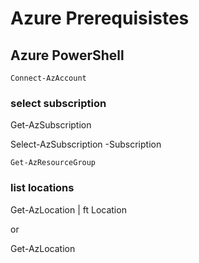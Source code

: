 # Azure Prerequisistes



## Azure PowerShell

`Connect-AzAccount`

###  select subscription
Get-AzSubscription

Select-AzSubscription -Subscription <guid>

`Get-AzResourceGroup`

### list locations

Get-AzLocation | ft Location

or 


Get-AzLocation 

## 